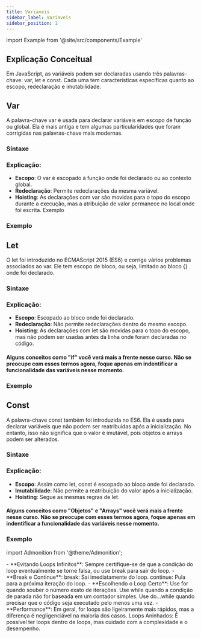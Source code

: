 ```yaml
---
title: Variaveis
sidebar_label: Variaveis
sidebar_position: 1
---
```


import Example from '@site/src/components/Example'


## Explicação Conceitual

Em JavaScript, as variáveis podem ser declaradas usando três palavras-chave: var, let e const. Cada uma tem características específicas quanto ao escopo, redeclaração e imutabilidade.

## Var

A palavra-chave var é usada para declarar variáveis em escopo de função ou global. Ela é mais antiga e tem algumas particularidades que foram corrigidas nas palavras-chave mais modernas.

### Sintaxe
<Example 
language="js" 
filename="var-sintaxe.js" />

### Explicação:

- **Escopo**: O var é escopado à função onde foi declarado ou ao contexto global.
- **Redeclaração**: Permite redeclarações da mesma variável.
- **Hoisting**: As declarações com var são movidas para o topo do escopo durante a execução, mas a atribuição de valor permanece no local onde foi escrita.
Exemplo

### Exemplo
<Example 
language="js" 
filename="var-exemplo.js" />

## Let
O let foi introduzido no ECMAScript 2015 (ES6) e corrige vários problemas associados ao var. Ele tem escopo de bloco, ou seja, limitado ao bloco {} onde foi declarado.


### Sintaxe
<Example 
language="js" 
filename="let-sintaxe.js" />

### Explicação:

- **Escopo**: Escopado ao bloco onde foi declarado.
- **Redeclaração**: Não permite redeclarações dentro do mesmo escopo.
- **Hoisting**: As declarações com let são movidas para o topo do escopo, mas não podem ser usadas antes da linha onde foram declaradas no código.

#### Alguns conceitos como "if" você verá mais a frente nesse curso. Não se preocupe com esses termos agora, foque apenas em indentificar a funcionalidade das variáveis nesse momento.

### Exemplo
<Example 
language="js" 
filename="let-exemplo.js" />


## Const
A palavra-chave const também foi introduzida no ES6. Ela é usada para declarar variáveis que não podem ser reatribuídas após a inicialização. No entanto, isso não significa que o valor é imutável, pois objetos e arrays podem ser alterados.


### Sintaxe
<Example 
language="js" 
filename="const-sintaxe.js" />

### Explicação:

- **Escopo**: Assim como let, const é escopado ao bloco onde foi declarado.
- **Imutabilidade**: Não permite a reatribuição do valor após a inicialização.
- **Hoisting**: Segue as mesmas regras de let.

#### Alguns conceitos como "Objetos" e "Arrays" você verá mais a frente nesse curso. Não se preocupe com esses termos agora, foque apenas em indentificar a funcionalidade das variáveis nesse momento.

### Exemplo
<Example 
language="js" 
filename="const-exemplo.js" />

import Admonition from '@theme/Admonition';

<Admonition type="info" title="Considerações Importantes" >
- **Evitando Loops Infinitos**:  
Sempre certifique-se de que a condição do loop eventualmente se torne falsa, ou use break para sair do loop.  
- **Break e Continue**:  
break: Sai imediatamente do loop.
continue: Pula para a próxima iteração do loop.
- **Escolhendo o Loop Certo**:  
Use for quando souber o número exato de iterações.  
Use while quando a condição de parada não for baseada em um contador simples.  
Use do...while quando precisar que o código seja executado pelo menos uma vez.  
- **Performance**:  
Em geral, for loops são ligeiramente mais rápidos, mas a diferença é negligenciável na maioria dos casos.
Loops Aninhados: É possível ter loops dentro de loops, mas cuidado com a complexidade e o desempenho.


<!-- title: Declarações de Variáveis: var, let e const
sidebar_label: Declarações de Variáveis
sidebar_position: 1

import Example from '@site/src/components/Example'

Explicação Conceitual
Em JavaScript, as variáveis podem ser declaradas usando três palavras-chave: var, let e const. Cada uma tem características específicas quanto ao escopo, redeclaração e imutabilidade.

var
A palavra-chave var é usada para declarar variáveis em escopo de função ou global. Ela é mais antiga e tem algumas particularidades que foram corrigidas nas palavras-chave mais modernas.

Sintaxe
<Example language="js" filename="var-sintaxe.js" />

Explicação:
Escopo: O var é escopado à função onde foi declarado ou ao contexto global.
Redeclaração: Permite redeclarações da mesma variável.
Hoisting: As declarações com var são içadas para o topo do seu escopo, porém a atribuição permanece onde foi feita.
Exemplo
<Example language="js" filename="var-exemplo.js" />

let
O let foi introduzido no ECMAScript 2015 (ES6) e corrige vários problemas associados ao var. Ele tem escopo de bloco, ou seja, limitado ao bloco {} onde foi declarado.

Sintaxe
<Example language="js" filename="let-sintaxe.js" />

Explicação:
Escopo: Escopado ao bloco onde foi declarado.
Redeclaração: Não permite redeclarações dentro do mesmo escopo.
Hoisting: As declarações com let também são içadas, mas não podem ser acessadas antes de sua declaração no código.
Exemplo
<Example language="js" filename="let-exemplo.js" />

const
A palavra-chave const também foi introduzida no ES6. Ela é usada para declarar variáveis que não podem ser reatribuídas após a inicialização. No entanto, isso não significa que o valor é imutável, pois objetos e arrays podem ser alterados.

Sintaxe
<Example language="js" filename="const-sintaxe.js" />

Explicação:
Escopo: Assim como let, const é escopado ao bloco onde foi declarado.
Imutabilidade: Não permite a reatribuição do valor após a inicialização.
Hoisting: Segue as mesmas regras de let.
Exemplo
<Example language="js" filename="const-exemplo.js" />

import Admonition from '@theme/Admonition';

<Admonition type="info" title="Considerações Importantes" > - **Uso de let vs const**: Sempre que possível, prefira usar `const`, pois garante que o valor não será reatribuído. Use `let` apenas quando precisar de uma variável cujo valor será alterado. - **Escopo de Bloco**: Tanto `let` quanto `const` respeitam o escopo de bloco, ou seja, são limitados ao `{}` em que foram declarados. Isso previne problemas comuns com o `var`, como variáveis que “vazam” para fora de loops ou funções. - **Hoisting com let e const**: Apesar de serem içadas, as variáveis declaradas com `let` e `const` não podem ser usadas antes de sua declaração. - **Mutabilidade de const**: Lembre-se de que `const` garante que o valor não será reatribuído, mas o conteúdo de objetos e arrays pode ser alterado. </Admonition> -->


</Admonition> 







